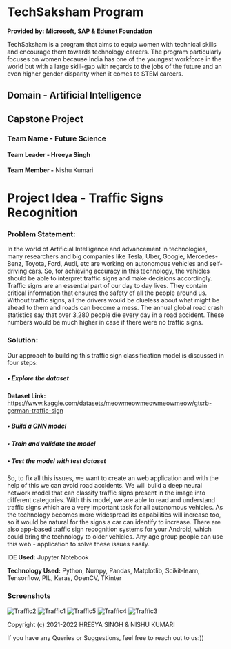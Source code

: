 # TechSaksham Program 
**Provided by:** **Microsoft, SAP & Edunet Foundation**

TechSaksham is a program that aims to equip women with technical skills and encourage them towards technology careers.
The program particularly focuses on women because India has one of the youngest workforce in the world but with a large skill-gap with regards to the jobs of the future and an even higher gender disparity when it comes to STEM careers.


## Domain - Artificial Intelligence
## Capstone Project 
### Team Name - Future Science
#### Team Leader - Hreeya Singh
   **Team Member -** Nishu Kumari
# Project Idea - Traffic Signs Recognition
### **Problem Statement:**

In the world of Artificial Intelligence and advancement in 
technologies, many researchers and big companies like Tesla, 
Uber, Google, Mercedes-Benz, Toyota, Ford, Audi, etc are working 
on autonomous vehicles and self-driving cars. 
So, for achieving accuracy in this technology, the vehicles should 
be able to interpret traffic signs and make decisions accordingly.
Traffic signs are an essential part of our day to day lives. They 
contain critical information that ensures the safety of all the people 
around us. Without traffic signs, all the drivers would be clueless 
about what might be ahead to them and roads can become a mess. 
The annual global road crash statistics say that over 3,280 people 
die every day in a road accident. These numbers would be much 
higher in case if there were no traffic signs.

### **Solution:**

Our approach to building this traffic sign classification model is discussed in four steps:
##### • Explore the dataset
**Dataset Link:** https://www.kaggle.com/datasets/meowmeowmeowmeowmeow/gtsrb-german-traffic-sign
##### • Build a CNN model
##### • Train and validate the model
##### • Test the model with test dataset
So, to fix all this issues, we want to create an web application and with the help of this we can avoid road 
accidents.
We will build a deep neural network model that can classify traffic signs present in the image into different 
categories. With this model, we are able to read and understand traffic signs which are a very important task for all 
autonomous vehicles.
As the technology becomes more widespread its capabilities will increase too, so it would be natural for the signs 
a car can identify to increase. There are also app-based traffic sign recognition systems for your Android, which 
could bring the technology to older vehicles.
Any age group people can use this web - application to solve these issues easily.


**IDE Used:** Jupyter Notebook

**Technology Used:** Python, Numpy, Pandas, Matplotlib, Scikit-learn, Tensorflow, PIL, Keras, OpenCV, TKinter

### **Screenshots**


![Traffic2](https://user-images.githubusercontent.com/91070271/164505620-5073d9b8-5af0-42cd-8063-098294f065f2.JPG)
![Traffic1](https://user-images.githubusercontent.com/91070271/164505633-d8a601f8-7726-44e6-8de1-d81f5d2963aa.JPG)
![Traffic5](https://user-images.githubusercontent.com/91070271/164505651-c0ea2b97-fd42-438b-a85d-551ed51c9f86.JPG)
![Traffic4](https://user-images.githubusercontent.com/91070271/164505674-765dab4f-d270-43d2-a260-43a40a5c11af.JPG)
![Traffic3](https://user-images.githubusercontent.com/91070271/164505695-885bb0d7-dc0b-4a85-895e-dca97c512c59.JPG)


   Copyright (c) 2021-2022 HREEYA SINGH & NISHU KUMARI


   If you have any Queries or Suggestions, feel free to reach out to us:))
